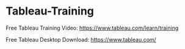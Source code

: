 # Tableau-Training

Free Tableau Training Video: https://www.tableau.com/learn/training

Free Tableau Desktop Download: https://www.tableau.com/ 
